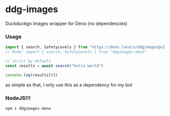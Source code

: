 # ddg-images
Duckduckgo images wrapper for Deno (no dependencies)


### Usage

```ts
import { search, SafetyLevels } from "https://deno.land/x/ddgimages@v2.0.0/mod.ts"
// Node: import { search, SafetyLevels } from "ddgimages-deno"

// strict by default
const results = await search("hello world")

console.log(results[0])
```

as simple as that, I only use this as a dependency for my bot

### NodeJS!!!
`npm i ddgimages-deno`
